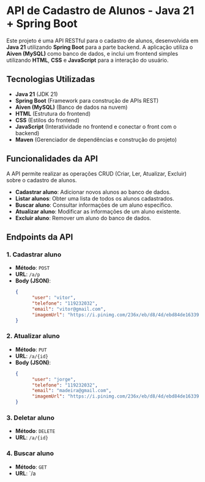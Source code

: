 # API de Cadastro de Alunos - Java 21 + Spring Boot

Este projeto é uma API RESTful para o cadastro de alunos, desenvolvida em **Java 21** utilizando **Spring Boot** para a parte backend. A aplicação utiliza o **Aiven (MySQL)** como banco de dados, e inclui um frontend simples utilizando **HTML**, **CSS** e **JavaScript** para a interação do usuário.

## Tecnologias Utilizadas

- **Java 21** (JDK 21)
- **Spring Boot** (Framework para construção de APIs REST)
- **Aiven (MySQL)** (Banco de dados na nuvem)
- **HTML** (Estrutura do frontend)
- **CSS** (Estilos do frontend)
- **JavaScript** (Interatividade no frontend e conectar o front com o backend)
- **Maven** (Gerenciador de dependências e construção do projeto)

## Funcionalidades da API

A API permite realizar as operações CRUD (Criar, Ler, Atualizar, Excluir) sobre o cadastro de alunos.

- **Cadastrar aluno**: Adicionar novos alunos ao banco de dados.
- **Listar alunos**: Obter uma lista de todos os alunos cadastrados.
- **Buscar aluno**: Consultar informações de um aluno específico.
- **Atualizar aluno**: Modificar as informações de um aluno existente.
- **Excluir aluno**: Remover um aluno do banco de dados.

## Endpoints da API

### 1. **Cadastrar aluno**
- **Método**: `POST`
- **URL**: `/a/p`
- **Body (JSON)**:
  ```json
  {
        "user": "vitor",
        "telefone": "119232032",
        "email": "vitor@gmail.com",
        "imagemUrl": "https://i.pinimg.com/236x/eb/d8/4d/ebd84de163395907482a2e0eba978ea3.jpg"
  }
### 2. **Atualizar aluno**
- **Método**: `PUT`
- **URL**: `/a/{id}`
- **Body (JSON)**:
  ```json
  {
        "user": "jorge",
        "telefone": "119232032",
        "email": "madeira@gmail.com",
        "imagemUrl": "https://i.pinimg.com/236x/eb/d8/4d/ebd84de163395907482a2e0eba978ea3.jpg"
  }

### 3. **Deletar aluno**
- **Método**: `DELETE`
- **URL**: `/a/{id}`

### 4. **Buscar aluno**
- **Método**: `GET`
- **URL**: `/a

 
